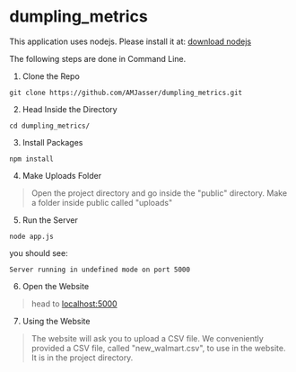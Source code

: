 # dumpling_metrics

This application uses nodejs. Please install it at: [download nodejs](https://nodejs.org/en/download/)

The following steps are done in Command Line.

1.  Clone the Repo
```
git clone https://github.com/AMJasser/dumpling_metrics.git
```

2.  Head Inside the Directory
```
cd dumpling_metrics/
```

3.  Install Packages
```
npm install
```

4.  Make Uploads Folder
> Open the project directory and go inside the "public" directory.
> Make a folder inside public called "uploads"

5.  Run the Server
```
node app.js
```
you should see:
```
Server running in undefined mode on port 5000
```

6.  Open the Website
> head to [localhost:5000](http://localhost:5000/)

7.  Using the Website
> The website will ask you to upload a CSV file. We conveniently provided a CSV file, called "new_walmart.csv", to use in the website. It is in the project directory.
